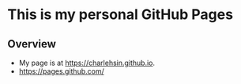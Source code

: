 # This is my personal GitHub Pages

## Overview

- My page is at https://charlehsin.github.io.
- https://pages.github.com/
